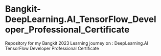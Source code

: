 # Bangkit-DeepLearning.AI_TensorFlow_Developer_Professional_Certificate
Repository for my Bangkit 2023 Learning journey on : DeepLearning.AI TensorFlow Developer Professional Certificate
